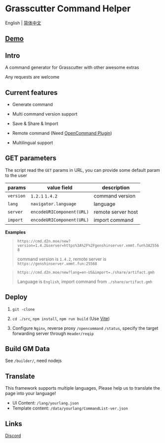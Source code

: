 # Grasscutter Command Helper

English | [简体中文](https://github.com/Dituon/grasscutter-command-helper/blob/main/README-CHS.md)

## [Demo](https://cmd.d2n.moe/new)

## Intro

A command generator for Grasscutter with other awesome extras

Any requests are welcome

## Current features

- Generate command

- Multi command version support

- Save & Share & Import

- Remote command (Need [OpenCommand Plugin](https://github.com/jie65535/gc-opencommand-plugin))

- Multilingual support

## GET parameters

The script read the `GET` params in URL, you can provide some default param to the user

| params    | value field               | description        |
| --------- | ------------------------- | ------------------ |
| `version` | `1.2.1` `1.4.2`           | command version    |
| `lang`    | `navigator.language`      | language           |
| `server`  | `encodeURIComponent(URL)` | remote server host |
| `import`  | `encodeURIComponent(URL)` | import command     |

**Examples**

> `https://cmd.d2n.moe/new?version=1.4.2&server=https%3A%2F%2Fgenshinserver.xmmt.fun%3A25568`
> 
> command version is `1.4.2`, remote server is `https://genshinserver.xmmt.fun:25568`

> `https://cmd.d2n.moe/new?lang=en-US&import=./share/artifact.gmh`
>
> Language is `English`, import command from `./share/artifact.gmh`

## Deploy

1. `git -clone`

2. `cd ./src`, `npm install`, `npm run build` (Use [Vite](https://github.com/vitejs/vite))

3. Configure `Nginx`, reverse proxy `/opencommand` `/status`, specify the target forwarding server through `Header/reqip`

## Build GM Data

See `/builder/`, need nodejs

## Translate

This framework supports multiple languages, Please help us to translate the page into your language!

- UI Content: `/lang/yourlang.json`
- Template content: `/data/yourlang/CommandList-ver.json`

## Links

[Discord](https://discord.gg/Dxw5BVTN)
